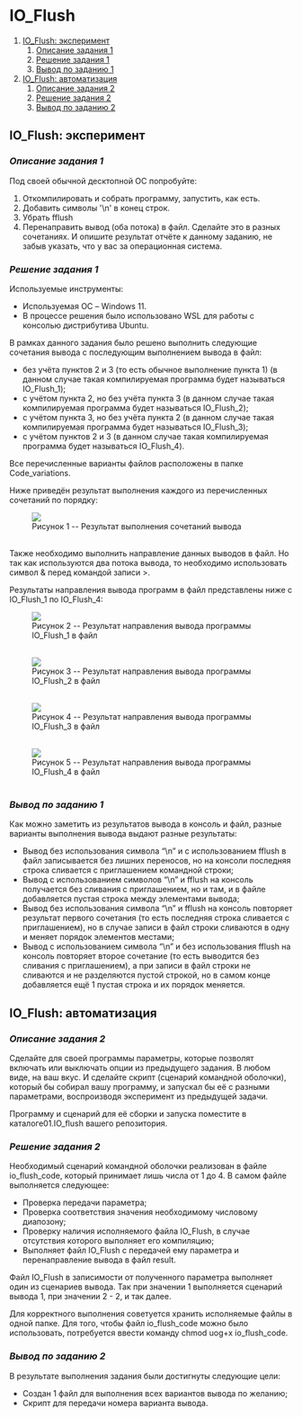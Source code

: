 # **IO_Flush**

1. [IO_Flush: эксперимент](#io_flush-эксперимент)
    1) [Описание задания 1](#описание-задания-1)
    2) [Решение задания 1](#решение-задания-1)
    3) [Вывод по заданию 1](#вывод-по-заданию-1)
2. [IO_Flush: автоматизация](#io_flush-автоматизация)
    1) [Описание задания 2](#описание-задания-2)
    2) [Решение задания 2](#решение-задания-2)
    3) [Вывод по заданию 2](#вывод-по-заданию-2)

## IO_Flush: эксперимент
### *Описание задания 1*
Под своей обычной десктопной ОС попробуйте:
1.	Откомпилировать и собрать программу, запустить, как есть.
2.	Добавить символы '\n' в конец строк.
3.	Убрать fflush
4.	Перенаправить вывод (оба потока) в файл.
Сделайте это в разных сочетаниях.
И опишите результат отчёте к данному заданию, не забыв указать,
что у вас за операционная система.

### *Решение задания 1*
Используемые инструменты:
- Используемая ОС – Windows 11.
- В процессе решения было использовано WSL для работы с консолью дистрибутива Ubuntu.

В рамках данного задания было решено выполнить следующие 
сочетания вывода с последующим выполнением вывода в файл:
-	без учёта пунктов 2 и 3 (то есть обычное выполнение пункта 1)
(в данном случае такая компилируемая программа будет называться IO_Flush_1);
-	с учётом пункта 2, но без учёта пункта 3
(в данном случае такая компилируемая программа будет называться IO_Flush_2);
-	с учётом пункта 3, но без учёта пункта 2
(в данном случае такая компилируемая программа будет называться IO_Flush_3);
-	с учётом пунктов 2 и 3
(в данном случае такая компилируемая программа будет называться IO_Flush_4).

Все перечисленные варианты файлов расположены в папке Code_variations.

Ниже приведён результат выполнения каждого из
перечисленных сочетаний по порядку:

<figure>
  <img
  src="Images/Terminal_result.jpg">
  <figcaption>
  Рисунок 1 -- Результат выполнения сочетаний вывода
  <br>
  <br>
  <figcaption>
</figure>

Также необходимо выполнить направление данных выводов в файл.
Но так как используются два потока вывода,
то необходимо использовать символ & перед командой записи >.

Результаты направления вывода программ в файл представлены
ниже c IO_Flush_1 по IO_Flush_4:

<figure>
  <img
  src="Images/Result_1.jpg">
  <figcaption>
  Рисунок 2 -- Результат направления вывода программы IO_Flush_1 в файл
  <br>
  <br>
  <figcaption>
</figure>


<figure>
  <img
  src="Images/Result_2.jpg">
  <figcaption>
  Рисунок 3 -- Результат направления вывода программы IO_Flush_2 в файл
  <br>
  <br>
  <figcaption>
</figure>


<figure>
  <img
  src="Images/Result_3.jpg">
  <figcaption>
  Рисунок 4 -- Результат направления вывода программы IO_Flush_3 в файл
  <br>
  <br>
  <figcaption>
</figure>


<figure>
  <img
  src="Images/Result_4.jpg">
  <figcaption>
  Рисунок 5 -- Результат направления вывода программы IO_Flush_4 в файл
  <br>
  <br>
  <figcaption>
</figure>

### *Вывод по заданию 1*
Как можно заметить из результатов вывода в консоль и файл,
разные варианты выполнения вывода выдают разные результаты:
-	Вывод без использования символа “\n” и с использованием fflush
в файл записывается без лишних переносов,
но на консоли последняя строка сливается с приглашением командной строки;
-	Вывод c использованием символов “\n” и fflush
на консоль получается без сливания с приглашением,
но и там, и в файле добавляется пустая строка между элементами вывода;
-	Вывод без использования символа “\n” и fflush
на консоль повторяет результат первого сочетания
(то есть последняя строка сливается с приглашением),
но в случае записи в файл строки сливаются в одну и
меняет порядок элементов местами;
-	Вывод с использованием символа “\n” и без использования fflush
на консоль повторяет второе сочетание
(то есть выводится без сливания с приглашением),
а при записи в файл строки не сливаются и не разделяются пустой строкой,
но в самом конце добавляется ещё 1 пустая строка и их порядок меняется.

## IO_Flush: автоматизация
### *Описание задания 2*
Сделайте для своей программы параметры, которые позволят включать
или выключать опции из предыдущего задания. В любом виде, на ваш вкус.
И сделайте скрипт (сценарий командной оболочки), который бы
собирал вашу программу, и запускал бы её с разными параметрами,
воспроизводя эксперимент из предыдущей задачи.

Программу и сценарий для её сборки и запуска поместите
в каталоге01.IO_flush вашего репозитория.

### *Решение задания 2*
Необходимый сценарий командной оболочки реализован в файле io_flush_code,
который принимает лишь числа от 1 до 4. В самом файле выполняется следующее:
- Проверка передачи параметра;
- Проверка соответствия значения необходимому числовому диапозону;
- Проверку наличия исполняемого файла IO_Flush,
в случае отсутствия которого выполняет его компиляцию;
- Выполняет файл IO_Flush с передачей ему параметра
и перенаправление вывода в файл result.

Файл IO_Flush в записимости от полученного параметра выполняет
один из сценариев вывода. Так при значении 1 выполняется сценарий вывода 1,
при значении 2 - 2, и так далее.

Для корректного выполнения советуется хранить исполняемые файлы в одной папке.
Для того, чтобы файл io_flush_code можно было использовать, потребуется ввести
команду chmod uog+x io_flush_code.

### *Вывод по заданию 2*
В результате выполнения задания были достигнуты следующие цели:
- Создан 1 файл для выполнения всех вариантов вывода по желанию;
-	Скрипт для передачи номера варианта вывода.
